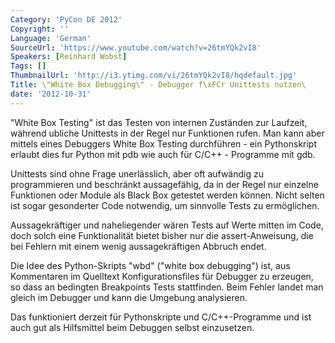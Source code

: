 ```yaml
---
Category: 'PyCon DE 2012'
Copyright: ''
Language: 'German'
SourceUrl: 'https://www.youtube.com/watch?v=26tmYQk2vI8'
Speakers: [Reinhard Wobst]
Tags: []
ThumbnailUrl: 'http://i3.ytimg.com/vi/26tmYQk2vI8/hqdefault.jpg'
Title: \"White Box Debugging\" - Debugger f\xFCr Unittests nutzen\
date: '2012-10-31'
---
```

"White Box Testing" ist das Testen von internen Zuständen zur Laufzeit,
während ubliche Unittests in der Regel nur Funktionen rufen. Man kann aber
mittels eines Debuggers White Box Testing durchführen - ein Pythonskript
erlaubt dies fur Python mit pdb wie auch für C/C++ - Programme mit gdb.

Unittests sind ohne Frage unerlässlich, aber oft aufwändig zu programmieren
und beschränkt aussagefähig, da in der Regel nur einzelne Funktionen oder
Module als Black Box getestet werden können. Nicht selten ist sogar
gesonderter Code notwendig, um sinnvolle Tests zu ermöglichen.

Aussagekräftiger und naheliegender wären Tests auf Werte mitten im Code, doch
solch eine Funktionalität bietet bisher nur die assert-Anweisung, die bei
Fehlern mit einem wenig aussagekräftigen Abbruch endet.

Die Idee des Python-Skripts "wbd" ("white box debugging") ist, aus Kommentaren
im Quelltext Konfigurationsfiles für Debugger zu erzeugen, so dass an
bedingten Breakpoints Tests stattfinden. Beim Fehler landet man gleich im
Debugger und kann die Umgebung analysieren.

Das funktioniert derzeit für Pythonskripte und C/C++-Programme und ist auch
gut als Hilfsmittel beim Debuggen selbst einzusetzen.

